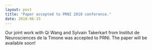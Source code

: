 ```yaml
---
layout: post
title: "Paper accepted to PRNI 2018 conference."
date: 2018-06-15
---
```

Our joint work with Qi Wang and Sylvain Takerkart from Institut de Neurosciences de la Timone was accepted to PRNI. The paper will be available soon!

